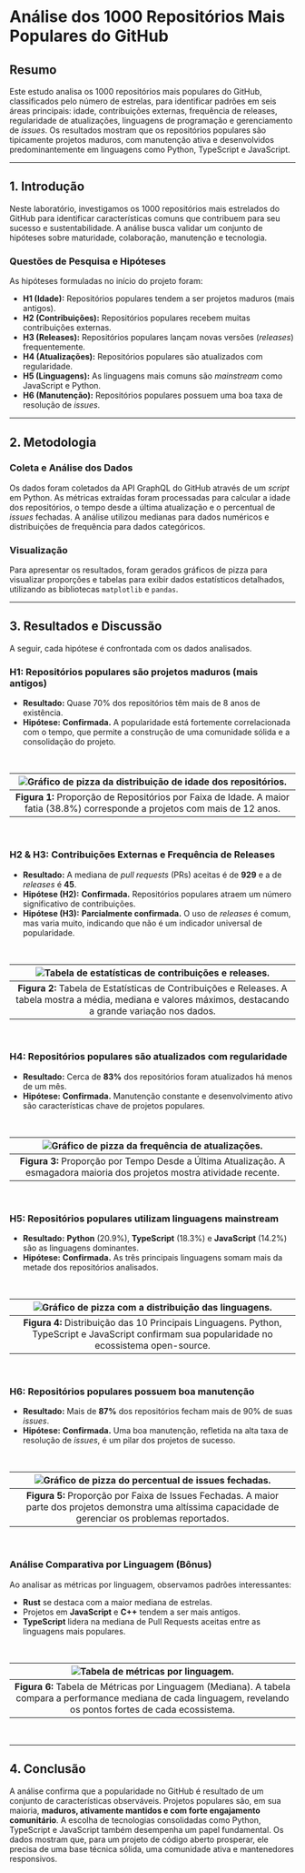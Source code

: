 # Análise dos 1000 Repositórios Mais Populares do GitHub

## Resumo

Este estudo analisa os 1000 repositórios mais populares do GitHub, classificados pelo número de estrelas, para identificar padrões em seis áreas principais: idade, contribuições externas, frequência de releases, regularidade de atualizações, linguagens de programação e gerenciamento de *issues*. Os resultados mostram que os repositórios populares são tipicamente projetos maduros, com manutenção ativa e desenvolvidos predominantemente em linguagens como Python, TypeScript e JavaScript.

---

## 1. Introdução

Neste laboratório, investigamos os 1000 repositórios mais estrelados do GitHub para identificar características comuns que contribuem para seu sucesso e sustentabilidade. A análise busca validar um conjunto de hipóteses sobre maturidade, colaboração, manutenção e tecnologia.

### Questões de Pesquisa e Hipóteses

As hipóteses formuladas no início do projeto foram:
* **H1 (Idade):** Repositórios populares tendem a ser projetos maduros (mais antigos).
* **H2 (Contribuições):** Repositórios populares recebem muitas contribuições externas.
* **H3 (Releases):** Repositórios populares lançam novas versões (*releases*) frequentemente.
* **H4 (Atualizações):** Repositórios populares são atualizados com regularidade.
* **H5 (Linguagens):** As linguagens mais comuns são *mainstream* como JavaScript e Python.
* **H6 (Manutenção):** Repositórios populares possuem uma boa taxa de resolução de *issues*.

---

## 2. Metodologia

### Coleta e Análise dos Dados
Os dados foram coletados da API GraphQL do GitHub através de um *script* em Python. As métricas extraídas foram processadas para calcular a idade dos repositórios, o tempo desde a última atualização e o percentual de *issues* fechadas. A análise utilizou medianas para dados numéricos e distribuições de frequência para dados categóricos.

### Visualização
Para apresentar os resultados, foram gerados gráficos de pizza para visualizar proporções e tabelas para exibir dados estatísticos detalhados, utilizando as bibliotecas `matplotlib` e `pandas`.

---

## 3. Resultados e Discussão

A seguir, cada hipótese é confrontada com os dados analisados.

### H1: Repositórios populares são projetos maduros (mais antigos)
* **Resultado:** Quase 70% dos repositórios têm mais de 8 anos de existência.
* **Hipótese:** **Confirmada.** A popularidade está fortemente correlacionada com o tempo, que permite a construção de uma comunidade sólida e a consolidação do projeto.

<br>
<div align="center">

| ![Gráfico de pizza da distribuição de idade dos repositórios.](../graficos/rq01_idade_pizza.png) |
|:---:|
| **Figura 1:** Proporção de Repositórios por Faixa de Idade. A maior fatia (38.8%) corresponde a projetos com mais de 12 anos. |

</div>
<br>

### H2 & H3: Contribuições Externas e Frequência de Releases
* **Resultado:** A mediana de *pull requests* (PRs) aceitas é de **929** e a de *releases* é **45**.
* **Hipótese (H2):** **Confirmada.** Repositórios populares atraem um número significativo de contribuições.
* **Hipótese (H3):** **Parcialmente confirmada.** O uso de *releases* é comum, mas varia muito, indicando que não é um indicador universal de popularidade.

<br>
<div align="center">

| ![Tabela de estatísticas de contribuições e releases.](../graficos/rq02_rq03_estatisticas_tabela.png) |
|:---:|
| **Figura 2:** Tabela de Estatísticas de Contribuições e Releases. A tabela mostra a média, mediana e valores máximos, destacando a grande variação nos dados. |

</div>
<br>

### H4: Repositórios populares são atualizados com regularidade
* **Resultado:** Cerca de **83%** dos repositórios foram atualizados há menos de um mês.
* **Hipótese:** **Confirmada.** Manutenção constante e desenvolvimento ativo são características chave de projetos populares.

<br>
<div align="center">

| ![Gráfico de pizza da frequência de atualizações.](../graficos/rq04_atualizacao_pizza.png) |
|:---:|
| **Figura 3:** Proporção por Tempo Desde a Última Atualização. A esmagadora maioria dos projetos mostra atividade recente. |

</div>
<br>

### H5: Repositórios populares utilizam linguagens mainstream
* **Resultado:** **Python** (20.9%), **TypeScript** (18.3%) e **JavaScript** (14.2%) são as linguagens dominantes.
* **Hipótese:** **Confirmada.** As três principais linguagens somam mais da metade dos repositórios analisados.

<br>
<div align="center">

| ![Gráfico de pizza com a distribuição das linguagens.](../graficos/rq05_linguagens_pizza.png) |
|:---:|
| **Figura 4:** Distribuição das 10 Principais Linguagens. Python, TypeScript e JavaScript confirmam sua popularidade no ecossistema open-source. |

</div>
<br>

### H6: Repositórios populares possuem boa manutenção
* **Resultado:** Mais de **87%** dos repositórios fecham mais de 90% de suas *issues*.
* **Hipótese:** **Confirmada.** Uma boa manutenção, refletida na alta taxa de resolução de *issues*, é um pilar dos projetos de sucesso.

<br>
<div align="center">

| ![Gráfico de pizza do percentual de issues fechadas.](../graficos/rq06_issues_pizza.png) |
|:---:|
| **Figura 5:** Proporção por Faixa de Issues Fechadas. A maior parte dos projetos demonstra uma altíssima capacidade de gerenciar os problemas reportados. |

</div>
<br>

### Análise Comparativa por Linguagem (Bônus)

Ao analisar as métricas por linguagem, observamos padrões interessantes:
* **Rust** se destaca com a maior mediana de estrelas.
* Projetos em **JavaScript** e **C++** tendem a ser mais antigos.
* **TypeScript** lidera na mediana de Pull Requests aceitas entre as linguagens mais populares.

<br>
<div align="center">

| ![Tabela de métricas por linguagem.](../graficos/rq07_comparacao_tabela.png) |
|:---:|
| **Figura 6:** Tabela de Métricas por Linguagem (Mediana). A tabela compara a performance mediana de cada linguagem, revelando os pontos fortes de cada ecossistema. |

</div>
<br>

---

## 4. Conclusão

A análise confirma que a popularidade no GitHub é resultado de um conjunto de características observáveis. Projetos populares são, em sua maioria, **maduros, ativamente mantidos e com forte engajamento comunitário**. A escolha de tecnologias consolidadas como Python, TypeScript e JavaScript também desempenha um papel fundamental. Os dados mostram que, para um projeto de código aberto prosperar, ele precisa de uma base técnica sólida, uma comunidade ativa e mantenedores responsivos.